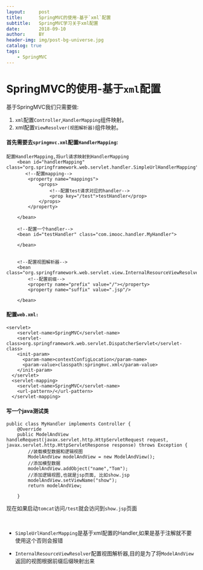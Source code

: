 ```yaml
---
layout:     post
title:      SpringMVC的使用-基于`xml`配置
subtitle:   SpringMVC学习关于xml配置
date:       2018-09-10
author:     BY
header-img: img/post-bg-universe.jpg
catalog: true
tags:
    - SpringMVC
---
```





# SpringMVC的使用-基于`xml`配置

基于SpringMVC我们只需要做:<br/>
1. `xml`配置`Controller`,`HandlerMapping`组件映射。<br/>
2. xml配置`ViewResolver(视图解析器)`组件映射。

#### 首先需要去`springmvc.xml`配置`HandlerMapping`:
```
配置HandlerMapping,将url请求映射到HandlerMapping
    <bean id="handlerMapping" class="org.springframework.web.servlet.handler.SimpleUrlHandlerMapping">
       <!--配置mapping-->
        <property name="mappings">
            <props>
                <!--配置test请求对应的handler-->
                <prop key="/test">testHandler</prop>
            </props>
        </property>

    </bean>
    
    <!--配置一个handler-->
    <bean id="testHandler" class="com.imooc.handler.MyHandler">

    </bean>
    
    
    <!--配置视图解析器-->
    <bean class="org.springframework.web.servlet.view.InternalResourceViewResolver">
        <!--配置前缀-->
        <property name="prefix" value="/"></property>
        <property name="suffix" value=".jsp"/>

    </bean>

```


#### 配置`web.xml:`
```
<servlet>
    <servlet-name>SpringMVC</servlet-name>
    <servlet-class>org.springframework.web.servlet.DispatcherServlet</servlet-class>
    <init-param>
      <param-name>contextConfigLocation</param-name>
      <param-value>classpath:springmvc.xml</param-value>
    </init-param>
  </servlet>
  <servlet-mapping>
    <servlet-name>SpringMVC</servlet-name>
    <url-pattern>/</url-pattern>
  </servlet-mapping>

```



#### 写一个java测试类

```
public class MyHandler implements Controller {
    @Override
    public ModelAndView handleRequest(javax.servlet.http.HttpServletRequest request, javax.servlet.http.HttpServletResponse response) throws Exception {
        //装载模型数据和逻辑视图
        ModelAndView modelAndView = new ModelAndView();
        //添加模型数据
        modelAndView.addObject("name","Tom");
        //添加逻辑视图,也就是jsp页面, 比如show.jsp
        modelAndView.setViewName("show");
        return modelAndView;

    }

```

现在如果启动`tomcat`访问`/test`就会访问到`show.jsp`页面

<br/>

- `SimpleUrlHandlerMapping`是基于xml配置的Handler,如果是基于注解就不要使用这个否则会报错

- `InternalResourceViewResolver`配置视图解析器,目的是为了将`ModelAndView`返回的视图根据前缀后缀映射出来

